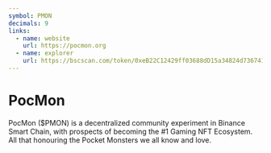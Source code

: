 ```yaml
---
symbol: PMON
decimals: 9
links:
  - name: website
    url: https://pocmon.org
  - name: explorer
    url: https://bscscan.com/token/0xeB22C12429ff03688dD15a34824d736741605ca0
---
```


# PocMon

PocMon ($PMON) is a decentralized community experiment in Binance Smart Chain, with prospects of becoming the #1 Gaming NFT Ecosystem. All that honouring the Pocket Monsters we all know and love.
